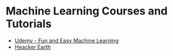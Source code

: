 # Machine Learning Courses and Tutorials

- [Udemy - Fun and Easy Machine Learning][1]
- [Heacker Earth][2]





[1]: https://www.udemy.com/machine-learning-fun-and-easy-using-python-and-keras/?couponCode=YOUTUBE_ML (Udemy Fun and Easy Machine Learning)

[2]: https://www.youtube.com/channel/UCYU6nvKyRYnE5kiG9JXkXpA (hacker earth)


